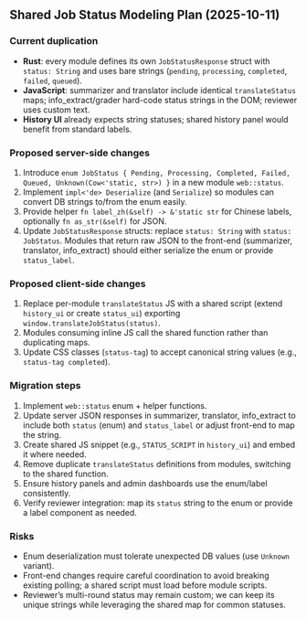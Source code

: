 ## Shared Job Status Modeling Plan (2025-10-11)

### Current duplication
- **Rust**: every module defines its own `JobStatusResponse` struct with `status: String` and uses bare strings (`pending`, `processing`, `completed`, `failed`, `queued`).
- **JavaScript**: summarizer and translator include identical `translateStatus` maps; info_extract/grader hard-code status strings in the DOM; reviewer uses custom text.
- **History UI** already expects string statuses; shared history panel would benefit from standard labels.

### Proposed server-side changes
1. Introduce `enum JobStatus { Pending, Processing, Completed, Failed, Queued, Unknown(Cow<'static, str>) }` in a new module `web::status`.
2. Implement `impl<'de> Deserialize` (and `Serialize`) so modules can convert DB strings to/from the enum easily.
3. Provide helper `fn label_zh(&self) -> &'static str` for Chinese labels, optionally `fn as_str(&self)` for JSON.
4. Update `JobStatusResponse` structs: replace `status: String` with `status: JobStatus`. Modules that return raw JSON to the front-end (summarizer, translator, info_extract) should either serialize the enum or provide `status_label`.

### Proposed client-side changes
1. Replace per-module `translateStatus` JS with a shared script (extend `history_ui` or create `status_ui`) exporting `window.translateJobStatus(status)`.
2. Modules consuming inline JS call the shared function rather than duplicating maps.
3. Update CSS classes (`status-tag`) to accept canonical string values (e.g., `status-tag completed`).

### Migration steps
1. Implement `web::status` enum + helper functions.
2. Update server JSON responses in summarizer, translator, info_extract to include both `status` (enum) and `status_label` or adjust front-end to map the string.
3. Create shared JS snippet (e.g., `STATUS_SCRIPT` in `history_ui`) and embed it where needed.
4. Remove duplicate `translateStatus` definitions from modules, switching to the shared function.
5. Ensure history panels and admin dashboards use the enum/label consistently.
6. Verify reviewer integration: map its `status` string to the enum or provide a label component as needed.

### Risks
- Enum deserialization must tolerate unexpected DB values (use `Unknown` variant).
- Front-end changes require careful coordination to avoid breaking existing polling; a shared script must load before module scripts.
- Reviewer’s multi-round status may remain custom; we can keep its unique strings while leveraging the shared map for common statuses.
